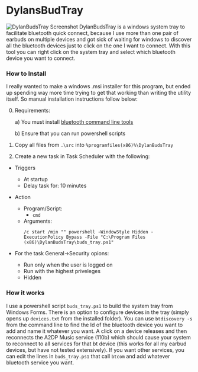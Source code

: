 # DylansBudTray
![DylanBudsTray Screenshot](.\other\DylansBudTray_screenshot.png)
DylanBudsTray is a windows system tray to facilitate bluetooth quick connect, because I use more than one pair of earbuds on multiple devices and got sick of waiting for windows to discover all the bluetooth devices just to click on the one I want to connect. With this tool you can right click on the system tray and select which bluetooth device you want to connect.


### How to Install
I really wanted to make a windows .msi installer for this program, but ended up spending way more time trying to get that working than writing the utility itself. So manual installation instructions follow below:


0) Requirements:

 	a) You must install [bluetooth command line tools](https://bluetoothinstaller.com/bluetooth-command-line-tools)

 	b) Ensure that you can run powershell scripts


1) Copy all files from `.\src` into `%programfiles(x86)%\DylanBudsTray`

2) Create a new task in Task Scheduler with the following:

- Triggers

	- At startup
	- Delay task for: 10 minutes

- Action

	- Program/Script:
		- `cmd`
	- Arguments:
		```
		/c start /min "" powershell -WindowStyle Hidden -ExecutionPolicy Bypass -File "C:\Program Files (x86)\DylanBudsTray\buds_tray.ps1"
		```
				
- For the task General->Security opions:

	- Run only when the user is logged on
	- Run with the highest priveleges
	- Hidden
	
### How it works

I use a powershell script `buds_tray.ps1` to build the system tray from Windows Forms. There is an option to configure devices in the tray (simply opens up `devices.txt` from the installed folder). You can use `btdiscovery -s` from the command line to find the Id of the bluetooth device you want to add and name it whatever you want. A click on a device releases and then reconnects the A2DP Music service (110b) which should cause your system to reconnect to all services for that bt device (this works for all my earbud devices, but have not  tested extensively). If you want other services, you can edit the lines in `buds_tray.ps1` that call `btcom` and add whatever bluetooth service you want.
